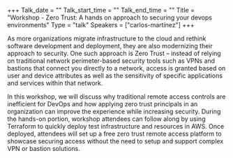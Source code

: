 +++
Talk_date = ""
Talk_start_time = ""
Talk_end_time = ""
Title = "Workshop - Zero Trust: A hands on approach to securing your devops environments"
Type = "talk"
Speakers = ["carlos-martinez"]
+++

As more organizations migrate infrastructure to the cloud and rethink software development and deployment, they are also modernizing their approach to security. One such approach is Zero Trust – instead of relying on traditional network perimeter-based security tools such as VPNs and bastions that connect you directly to a network, access is granted based on user and device attributes as well as the sensitivity of specific applications and services within that network.

 

In this workshop, we will discuss why traditional remote access controls are inefficient for DevOps and how applying zero trust principals in an organization can improve the experience while increasing security. During the hands-on portion, workshop attendees can follow along by using Terraform to quickly deploy test infrastructure and resources in AWS. Once deployed, attendees will set up a free zero trust remote access platform to showcase securing access without the need to setup and support complex VPN or bastion solutions.
